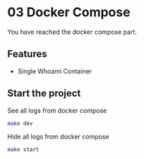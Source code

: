 # 03 Docker Compose

You have reached the docker compose part.

## Features

- Single Whoami Container

## Start the project

See all logs from docker compose

```bash
make dev
```

Hide all logs from docker compose

```bash
make start
```
